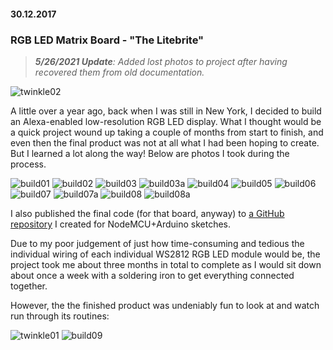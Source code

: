 #### 30.12.2017
### RGB LED Matrix Board - "The Litebrite"

> _**5/26/2021 Update**: Added lost photos to project after having recovered them from old documentation._

![twinkle02](media/rgb_matrix/twinkle02.gif)

A little over a year ago, back when I was still in New York, I decided to build an Alexa-enabled low-resolution RGB LED display. What I thought would be a quick project wound up taking a couple of months from start to finish, and even then the final product was not at all what I had been hoping to create. But I learned a lot along the way! Below are photos I took during the process.

![build01](media/rgb_matrix/build01.jpg)
![build02](media/rgb_matrix/build02.jpg)
![build03](media/rgb_matrix/build03.jpg)
![build03a](media/rgb_matrix/build03a.jpg)
![build04](media/rgb_matrix/build04.jpg)
![build05](media/rgb_matrix/build05.jpg)
![build06](media/rgb_matrix/build06.jpg)
![build07](media/rgb_matrix/build07.jpg)
![build07a](media/rgb_matrix/build07a.jpg)
![build08](media/rgb_matrix/build08.jpg)
![build08a](media/rgb_matrix/build08a.jpg)

I also published the final code (for that board, anyway) to [a GitHub repository](https://github.com/ckuzma/nodemcu-as-arduino/tree/master/Sketches/LED%20Board) I created for NodeMCU+Arduino sketches.

Due to my poor judgement of just how time-consuming and tedious the individual wiring of each individual WS2812 RGB LED module would be, the project took me about three months in total to complete as I would sit down about once a week with a soldering iron to get everything connected together.

However, the the finished product was undeniably fun to look at and watch run through its routines:

![twinkle01](media/rgb_matrix/twinkle01.gif)
![build09](media/rgb_matrix/build09.jpg)